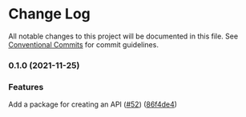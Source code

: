 # Change Log

All notable changes to this project will be documented in this file.
See [Conventional Commits](https://conventionalcommits.org) for commit guidelines.

### 0.1.0 (2021-11-25)

### Features

Add a package for creating an API ([#52](https://github.com/medly/starter/issues/52)) ([86f4de4](https://github.com/medly/starter/commit/86f4de4eb732356967c0944fdb76cfc50a9ddbe5))
